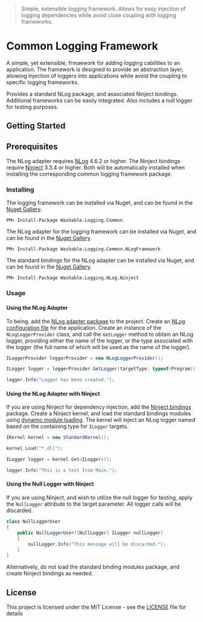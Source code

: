 > Simple, extensible logging framework.  Allows for easy injection of logging dependencies while avoid close coupling with logging frameworks.

# Common Logging Framework

A simple, yet extensible, frmaework for adding logging cabilities to an application.  The framework is designed to provide an abstraction layer, allowing injection of loggers into applications while avoid the coupling to specific logging frameworks.

Provides a standard NLog package, and associated Ninject bindings.  Additional frameworks can be easily integrated.  Also includes a null logger for testing purposes.

## Getting Started

## Prerequisites

The NLog adapter requires [NLog](https://nlog-project.org/) 4.6.2 or higher.  The Ninject bindings require [Ninject](http://www.ninject.org/)  3.3.4 or higher.  Both will be automatically installed when installing the corresponding common logging framework package.

### Installing

The logging framework can be installed via Nuget, and can be found in the [Nuget Gallery](https://www.nuget.org/packages/Washable.Logging.Common/).

```
PM> Install-Package Washable.Logging.Common
```

The NLog adapter for the logging framework can be installed via Nuget, and can be found in the [Nuget Gallery](https://www.nuget.org/packages/Washable.Logging.NLog.Ninject/).

```
PM> Install-Package Washable.Logging.Common.NLogFramework
```

The standard bindings for the NLog adapter can be installed via Nuget, and can be found in the [Nuget Gallery](https://www.nuget.org/packages/Washable.Logging.Common.NLogFramework/).

```
PM> Install-Package Washable.Logging.NLog.Ninject
```

### Usage

#### Using the NLog Adapter

To being, add the [NLog adapter package](#Installing) to the project.  Create an [NLog configuration file](https://github.com/nlog/nlog/wiki/Configuration-file) for the application.  Create an instance of the `NLogLoggerProvider` class, and call the `GetLogger` method to obtain an NLog logger, providing either the name of the logger, or the type associated with the logger (the full name of which will be used as the name of the logger).

```csharp
ILoggerProvider loggerProvider = new NLogLoggerProvider();

ILogger logger = loggerProvider.GetLogger(targetType: typeof(Program));

logger.Info("Logger has been created.");
```

#### Using the NLog Adapter with Ninject

If you are using Ninject for dependency injection, add the [Ninject bindings](#Installing) package.  Create a Ninject kernel, and load the standard bindings modules using [dynamic module loading](https://github.com/ninject/Ninject/wiki/Modules-and-the-Kernel#dynamic-module-loading).  The kernel will inject an NLog logger named based on the containing type for `ILogger` targets.

```csharp
IKernel kernel = new StandardKernel();

kernel.Load("*.dll");

ILogger logger = kernel.Get<ILogger>();

logger.Info("This is a test from Main.");
```

#### Using the Null Logger with Ninject

If you are using Ninject, and wish to utilize the null logger for testing, apply the `NullLogger` attribute to the target parameter.  All logger calls will be discarded.

```csharp
class NullLoggerUser
{
    public NullLoggerUser([NullLogger] ILogger nullLogger)
    {
        nullLogger.Info("This message will be discarded.");
    }
}
```

Alternatively, do not load the standard binding modules package, and create Ninject bindings as needed.

## License

This project is licensed under the MIT License - see the [LICENSE](LICENSE) file for details


